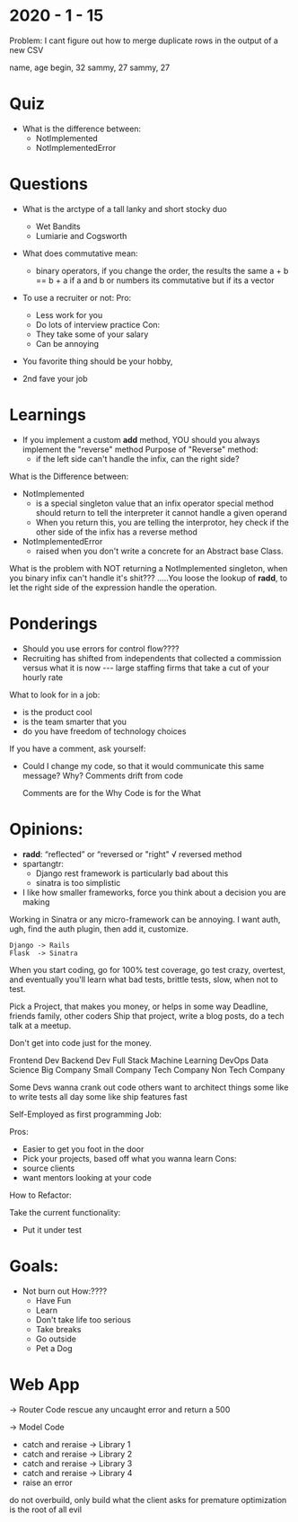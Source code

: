 2020 - 1 - 15
=============


Problem:
 I cant figure out how to merge duplicate rows in the output of a new CSV

name, age
begin, 32
sammy, 27
sammy, 27


Quiz
====
  * What is the difference between:
    - NotImplemented
    - NotImplementedError

Questions
=========
  * What is the arctype of a tall lanky and short stocky duo
    - Wet Bandits
    - Lumiarie and Cogsworth

  * What does commutative mean:
    - binary operators, if you change the order, the results the same
      a + b == b + a
      if a and b or numbers its commutative
      but if its a vector

  * To use a recruiter or not:
    Pro:
      - Less work for you
      - Do lots of interview practice
    Con:
      - They take some of your salary
      - Can be annoying



* You favorite thing should be your hobby,
* 2nd fave your job






Learnings
=========
  * If you implement a custom __add__ method, YOU should you always implement the
    "reverse" method
    Purpose of "Reverse" method:
      - if the left side can't handle the infix, can the right side?


What is the Difference between:
  * NotImplemented
    - is a special singleton value that an infix operator special method
      should return to tell the interpreter it cannot handle a given operand
    - When you return this, you are telling the interprotor, hey
      check if the other side of the infix has a reverse method
  * NotImplementedError
    - raised when you don't write a concrete for an Abstract base Class.





What is the problem with NOT returning a NotImplemented singleton, when you
binary infix can't handle it's shit???
.....You loose the lookup of __radd__, to let the right side of the expression
handle the operation.




Ponderings
==========
  * Should you use errors for control flow????
  * Recruiting has shifted from independents that
    collected a commission versus what it is now
    --- large staffing firms that take a cut of your hourly rate


What to look for in a job:
  * is the product cool
  * is the team smarter that you
  * do you have freedom of technology choices



If you have a comment, ask yourself:
  * Could I change my code, so that it would communicate this
    same message?
    Why? Comments drift from code

    Comments are for the Why
    Code is for the What






Opinions:
=========
  * __radd__: “reflected” or “reversed or "right"
    √ reversed method
  * spartangtr:
    - Django rest framework is particularly bad about this
    - sinatra is too simplistic
  * I like how smaller frameworks, force you think about a decision
    you are making


Working in Sinatra or any micro-framework can be annoying.
I want auth, ugh, find the auth plugin, then add it, customize.


```
Django -> Rails
Flask  -> Sinatra
```




When you start coding, go for 100% test coverage, go test crazy, overtest,
and eventually you'll learn what bad tests, brittle tests, slow, when not to test.


Pick a Project, that makes you money, or helps in some way
Deadline, friends family, other coders
Ship that project, write a blog posts, do a tech talk at a meetup.



Don't get into code just for the money.

Frontend Dev
Backend Dev
Full Stack
Machine Learning
DevOps
Data Science
Big Company
Small Company
Tech Company
Non Tech Company


Some Devs wanna crank out code
others want to architect things
some like to write tests all day
some like ship features fast




Self-Employed as first programming Job:

Pros:
  - Easier to get you foot in the door
  - Pick your projects, based off what you wanna learn
Cons:
  - source clients
  - want mentors looking at your code





How to Refactor:

Take the current functionality:
  * Put it under test





































Goals:
======
  * Not burn out
    How:????
      - Have Fun
      - Learn
      - Don't take life too serious
      - Take breaks
      - Go outside
      - Pet a Dog





Web App
=======
-> Router Code
   rescue any uncaught error and return a 500

-> Model Code
  - catch and reraise
-> Library 1
  - catch and reraise
-> Library 2
  - catch and reraise
-> Library 3
  - catch and reraise
-> Library 4
  - raise an error



do not overbuild, only build what the client asks for
premature optimization is the root of all evil










